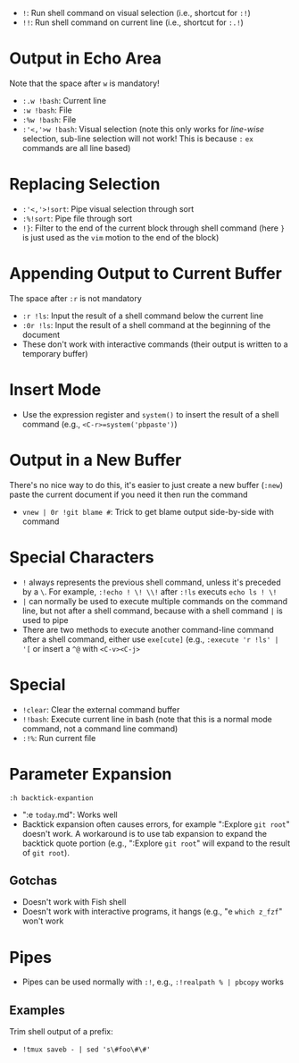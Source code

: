 - `!`: Run shell command on visual selection (i.e., shortcut for `:!`)
- `!!`: Run shell command on current line (i.e., shortcut for `:.!`)

# Output in Echo Area

Note that the space after `w` is mandatory!

- `:.w !bash`: Current line
- `:w !bash`: File
- `:%w !bash`: File
- `:'<,'>w !bash`: Visual selection (note this only works for *line-wise* selection, sub-line selection will not work! This is because `:` `ex` commands are all line based)

# Replacing Selection

- `:'<,'>!sort`: Pipe visual selection through sort
- `:%!sort`: Pipe file through sort
- `!}`: Filter to the end of the current block through shell command (here `}` is just used as the `vim` motion to the end of the block)

# Appending Output to Current Buffer

The space after `:r` is not mandatory

- `:r !ls`: Input the result of a shell command below the current line
- `:0r !ls`: Input the result of a shell command at the beginning of the document
- These don't work with interactive commands (their output is written to a temporary buffer)

# Insert Mode

- Use the expression register and `system()` to insert the result of a shell command (e.g., `<C-r>=system('pbpaste')`)

# Output in a New Buffer

There's no nice way to do this, it's easier to just create a new buffer (`:new`) paste the current document if you need it then run the command

- `vnew | 0r !git blame #`: Trick to get blame output side-by-side with command

# Special Characters

- `!` always represents the previous shell command, unless it's preceded by a `\`. For example, `:!echo ! \! \\!` after `:!ls` executs `echo ls ! \!`
- `|` can normally be used to execute multiple commands on the command line, but not after a shell command, because with a shell command `|` is used to pipe
- There are two methods to execute another command-line command after a shell command, either use `exe[cute]` (e.g., `:execute 'r !ls' | '[` or insert a `^@` with `<C-v><C-j>`

# Special

- `!clear`: Clear the external command buffer
- `!!bash`: Execute current line in bash (note that this is a normal mode command, not a command line command)
- `:!%`: Run current file

# Parameter Expansion

`:h backtick-expantion`

- ":e `today`.md": Works well
- Backtick expansion often causes errors, for example ":Explore `git root`" doesn't work. A workaround is to use tab expansion to expand the backtick quote portion (e.g., ":Explore `git root`<tab>" will expand to the result of `git root`).

## Gotchas

- Doesn't work with Fish shell
- Doesn't work with interactive programs, it hangs (e.g., "e `which z_fzf`" won't work

# Pipes

- Pipes can be used normally with `:!`, e.g., `:!realpath % | pbcopy` works

## Examples

Trim shell output of a prefix:

- `!tmux saveb - | sed 's\#foo\#\#'`

